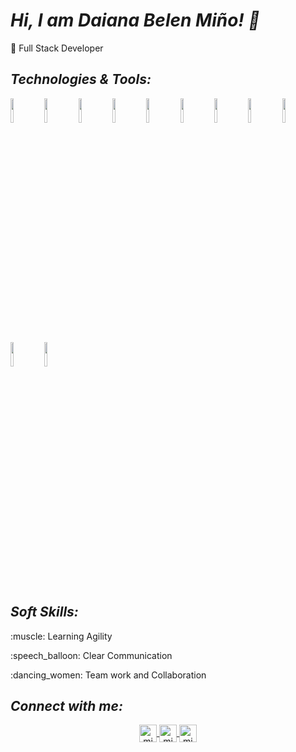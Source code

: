 # ***Hi, I am Daiana Belen Miño! 👋***

:space_invader: Full Stack Developer 

## ***Technologies & Tools:***

<code><img width="10%" src="https://www.vectorlogo.zone/logos/w3_css/w3_css-ar21.svg"></code>
<code><img width="10%" src="https://www.vectorlogo.zone/logos/w3_html5/w3_html5-ar21.svg"></code>
<code><img width="10%" src="https://www.vectorlogo.zone/logos/javascript/javascript-horizontal.svg"></code>
<code><img width="10%" src="https://www.vectorlogo.zone/logos/python/python-ar21.svg"></code>
<code><img width="10%" src="https://www.vectorlogo.zone/logos/java/java-horizontal.svg"></code>
<code><img width="10%" src="https://www.vectorlogo.zone/logos/mysql/mysql-horizontal.svg"></code> 
<code><img width="10%" src="https://www.vectorlogo.zone/logos/getbootstrap/getbootstrap-ar21.svg"></code>
<code><img width="10%" src="https://www.vectorlogo.zone/logos/reactjs/reactjs-ar21.svg"></code>
<code><img width="10%" src="https://www.vectorlogo.zone/logos/getpostman/getpostman-ar21.svg"></code>
<code><img width="10%" src="https://www.vectorlogo.zone/logos/springio/springio-ar21.svg"></code>
<code><img width="10%" src="https://www.vectorlogo.zone/logos/docker/docker-ar21.svg"></code>

## ***Soft Skills:***
   <p>:muscle: Learning Agility</p>
   <p>:speech_balloon: Clear Communication</p>
   <p>:dancing_women: Team work and Collaboration</p>
        
## ***Connect with me:***
    
 <p align="center">
  <a href="mailto:belcita814@gmail.com" target="blank">
    <img align="center" src="https://cdn.jsdelivr.net/npm/simple-icons@3.0.1/icons/gmail.svg" alt="midu.dev" height="28px" width="28px" />
  </a>
  <a href="https://www.linkedin.com/in/d-belen-mi%C3%B1o/" target="blank">
    <img align="center" src="https://cdn.jsdelivr.net/npm/simple-icons@3.0.1/icons/linkedin.svg" alt="midudev" height="28px" width="28px" />
  </a>
  <a href="https://www.instagram.com/belldaiana/" target="blank">
    <img align="center" src="https://cdn.jsdelivr.net/npm/simple-icons@3.0.1/icons/instagram.svg" alt="midu.dev" height="28px" width="28px" />
  </a>
</p>
<!---
belldaiana/belldaiana is a ✨ special ✨ repository because its `README.md` (this file) appears on your GitHub profile.
You can click the Preview link to take a look at your changes.
--->
